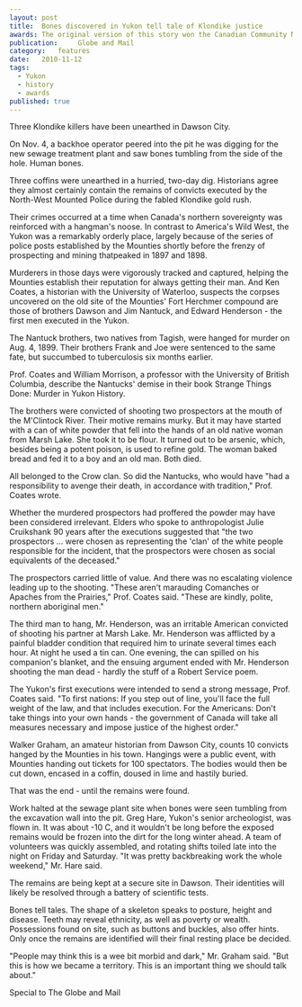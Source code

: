 ```yaml
---
layout:	post
title:	Bones discovered in Yukon tell tale of Klondike justice
awards: The original version of this story won the Canadian Community Newspaper Association's award for best historical story. This later version was printed in the Globe and Mail.
publication:     Globe and Mail
category:	features
date:	2010-11-12
tags: 
  - Yukon
  - history
  - awards
published: true
---
```


Three Klondike killers have been unearthed in Dawson City.

On Nov. 4, a backhoe operator peered into the pit he was digging for the new sewage treatment plant and saw bones tumbling from the side of the hole. Human bones.

Three coffins were unearthed in a hurried, two-day dig. Historians agree they almost certainly contain the remains of convicts executed by the North-West Mounted Police during the fabled Klondike gold rush.

Their crimes occurred at a time when Canada's northern sovereignty was reinforced with a hangman's noose. <!-- BREAK --> In contrast to America's Wild West, the Yukon was a remarkably orderly place, largely because of the series of police posts established by the Mounties shortly before the frenzy of prospecting and mining thatpeaked in 1897 and 1898.

Murderers in those days were vigorously tracked and captured, helping the Mounties establish their reputation for always getting their man. And Ken Coates, a historian with the University of Waterloo, suspects the corpses uncovered on the old site of the Mounties' Fort Herchmer compound are those of brothers Dawson and Jim Nantuck, and Edward Henderson - the first men executed in the Yukon.

The Nantuck brothers, two natives from Tagish, were hanged for murder on Aug. 4, 1899. Their brothers Frank and Joe were sentenced to the same fate, but succumbed to tuberculosis six months earlier.

Prof. Coates and William Morrison, a professor with the University of British Columbia, describe the Nantucks' demise in their book Strange Things Done: Murder in Yukon History.

The brothers were convicted of shooting two prospectors at the mouth of the M'Clintock River. Their motive remains murky. But it may have started with a can of white powder that fell into the hands of an old native woman from Marsh Lake. She took it to be flour. It turned out to be arsenic, which, besides being a potent poison, is used to refine gold. The woman baked bread and fed it to a boy and an old man. Both died.

All belonged to the Crow clan. So did the Nantucks, who would have "had a responsibility to avenge their death, in accordance with tradition," Prof. Coates wrote.

Whether the murdered prospectors had proffered the powder may have been considered irrelevant. Elders who spoke to anthropologist Julie Cruikshank 90 years after the executions suggested that "the two prospectors … were chosen as representing the 'clan' of the white people responsible for the incident, that the prospectors were chosen as social equivalents of the deceased."

The prospectors carried little of value. And there was no escalating violence leading up to the shooting. "These aren't marauding Comanches or Apaches from the Prairies," Prof. Coates said. "These are kindly, polite, northern aboriginal men."

The third man to hang, Mr. Henderson, was an irritable American convicted of shooting his partner at Marsh Lake. Mr. Henderson was afflicted by a painful bladder condition that required him to urinate several times each hour. At night he used a tin can. One evening, the can spilled on his companion's blanket, and the ensuing argument ended with Mr. Henderson shooting the man dead - hardly the stuff of a Robert Service poem.

The Yukon's first executions were intended to send a strong message, Prof. Coates said. "To first nations: If you step out of line, you'll face the full weight of the law, and that includes execution. For the Americans: Don't take things into your own hands - the government of Canada will take all measures necessary and impose justice of the highest order."

Walker Graham, an amateur historian from Dawson City, counts 10 convicts hanged by the Mounties in his town. Hangings were a public event, with Mounties handing out tickets for 100 spectators. The bodies would then be cut down, encased in a coffin, doused in lime and hastily buried.

That was the end - until the remains were found.

Work halted at the sewage plant site when bones were seen tumbling from the excavation wall into the pit. Greg Hare, Yukon's senior archeologist, was flown in. It was about -10 C, and it wouldn't be long before the exposed remains would be frozen into the dirt for the long winter ahead. A team of volunteers was quickly assembled, and rotating shifts toiled late into the night on Friday and Saturday. "It was pretty backbreaking work the whole weekend," Mr. Hare said.

The remains are being kept at a secure site in Dawson. Their identities will likely be resolved through a battery of scientific tests.

Bones tell tales. The shape of a skeleton speaks to posture, height and disease. Teeth may reveal ethnicity, as well as poverty or wealth. Possessions found on site, such as buttons and buckles, also offer hints. Only once the remains are identified will their final resting place be decided.

"People may think this is a wee bit morbid and dark," Mr. Graham said. "But this is how we became a territory. This is an important thing we should talk about."

Special to The Globe and Mail
